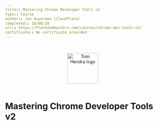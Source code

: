 ```yaml
---
title:: Mastering Chrome Developer Tools v2
type:: Course
author:: Jon Kuperman (Cloudflare)
completed:: 10/08/20
url:: https://frontendmasters.com/courses/chrome-dev-tools-v2/
certificate:: No certificate provided
---
```


&nbsp;
<div align=center>
  <img alt="Tom Hendra logo" src="https://res.cloudinary.com/tomhendra/image/upload/v1567091669/tomhendra-logo/tomhendra-logo-round-1024.png" width="100" />
</div>
&nbsp;

<h1>Mastering Chrome Developer Tools v2</h1>

